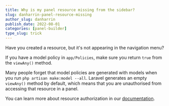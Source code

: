 ```yaml
---
title: Why is my panel resource missing from the sidebar?
slug: danharrin-panel-resource-missing
author_slug: danharrin
publish_date: 2022-08-01
categories: [panel-builder]
type_slug: trick
---
```


Have you created a resource, but it's not appearing in the navigation menu?

If you have a model policy in `app/Policies`, make sure you return `true` from the `viewAny()` method.

Many people forget that model policies are generated with models when you run `php artisan make:model --all`. Laravel generates an empty `viewAny()` method by default, which means that you are unauthorised from accessing that resource in a panel.

You can learn more about resource authorization in our [documentation](https://filamentphp.com/docs/admin/resources/getting-started#authorization).
